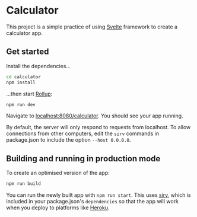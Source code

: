 # Calculator

This project is a simple practice of using [Svelte](https://svelte.dev) framework to create a calculator app. 

## Get started

Install the dependencies...

```bash
cd calculator
npm install
```
...then start [Rollup](https://rollupjs.org):

```bash
npm run dev
```

Navigate to [localhost:8080/calculator](http://localhost:8080). You should see your app running.

By default, the server will only respond to requests from localhost. To allow connections from other computers, edit the `sirv` commands in package.json to include the option `--host 0.0.0.0`.

## Building and running in production mode

To create an optimised version of the app:

```bash
npm run build
```

You can run the newly built app with `npm run start`. This uses [sirv](https://github.com/lukeed/sirv), which is included in your package.json's `dependencies` so that the app will work when you deploy to platforms like [Heroku](https://heroku.com).
